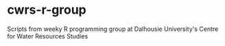 # cwrs-r-group
 Scripts from weeky R programming group at Dalhousie University's Centre for Water Resources Studies
